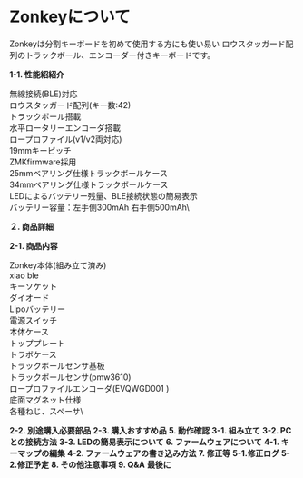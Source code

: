 # Zonkeyについて

Zonkeyは分割キーボードを初めて使用する方にも使い易い
ロウスタッガード配列のトラックボール、エンコーダー付きキーボードです。


**1-1. 性能紹紹介**

無線接続(BLE)対応\
ロウスタッガード配列(キー数:42)\
トラックボール搭載\
水平ロータリーエンコーダ搭載\
ロープロファイル(v1/v2両対応)\
19mmキーピッチ\
ZMKfirmware採用\
25mmベアリング仕様トラックボールケース\
34mmベアリング仕様トラックボールケース\
LEDによるバッテリー残量、BLE接続状態の簡易表示\
バッテリー容量：左手側300mAh  右手側500mAh\


**２. 商品詳細**

**2-1. 商品内容**

Zonkey本体(組み立て済み)\
xiao ble\
キーソケット\
ダイオード\
Lipoバッテリー\
電源スイッチ\
本体ケース\
トッププレート\
トラボケース\
トラックボールセンサ基板\
トラックボールセンサ(pmw3610)\
ロープロファイルエンコーダ(EVQWGD001 )\
底面マグネット仕様\
各種ねじ、スペーサ\


**2-2. 別途購入必要部品**
**2-3. 購入おすすめ品**
**5. 動作確認**
**3-1. 組み立て**
**3-2. PCとの接続方法**
**3-3. LEDの簡易表示について**
**6. ファームウェアについて**
**4-1. キーマップの編集**
**4-2. ファームウェアの書き込み方法**
**7. 修正等**
**5-1.修正ログ**
**5-2.修正予定**
**8. その他注意事項**
**9. Q&A**
**最後に**
